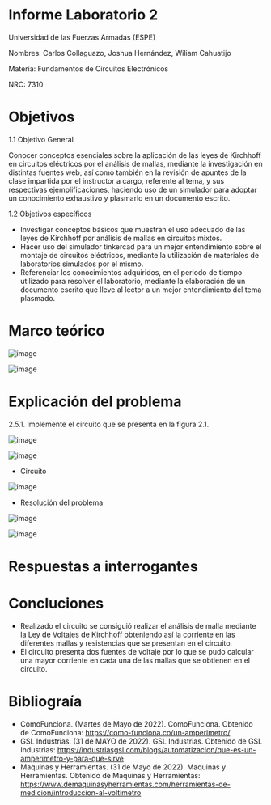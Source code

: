 # Informe Laboratorio 2
Universidad de las Fuerzas Armadas (ESPE)

Nombres: Carlos Collaguazo, Joshua Hernández, Wiliam Cahuatijo

Materia: Fundamentos de Circuitos Electrónicos

NRC: 7310
# Objetivos
1.1 Objetivo General

Conocer conceptos esenciales sobre la aplicación de las leyes de Kirchhoff en circuitos eléctricos por el análisis de mallas, mediante la investigación en distintas fuentes web, así como también en la revisión de apuntes de la clase impartida por el instructor a cargo, referente al tema, y sus respectivas ejemplificaciones, haciendo uso de un simulador para adoptar un conocimiento exhaustivo y plasmarlo en un documento escrito.

1.2 Objetivos específicos
* Investigar conceptos básicos que muestran el uso adecuado de las leyes de Kirchhoff por análisis de mallas en circuitos mixtos.
* Hacer uso del simulador tinkercad para un mejor entendimiento sobre el montaje de circuitos eléctricos, mediante la utilización de materiales de laboratorios simulados por el mismo.
* Referenciar los conocimientos adquiridos, en el periodo de tiempo utilizado para resolver el laboratorio, mediante la elaboración de un documento escrito que lleve al lector a un mejor entendimiento del tema plasmado.

# Marco teórico

![image](https://user-images.githubusercontent.com/105675868/171231239-5d2e3a58-6561-4ad4-82f3-1bdc6fddf94e.png)

![image](https://user-images.githubusercontent.com/105715717/171219657-4ba12897-b9fa-4ace-9294-8afde8b75a8c.png)

# Explicación del problema
2.5.1. Implemente el circuito que se presenta en la figura 2.1.

![image](https://user-images.githubusercontent.com/105715717/171218466-3592e76f-4c0a-44fb-ad22-391a1c09fef8.png)

![image](https://user-images.githubusercontent.com/105715717/171218703-126e83ac-96e0-4805-a639-e11ffb9e0a86.png)

* Circuito

![image](https://user-images.githubusercontent.com/105715717/171218782-98e325f7-bbf1-4b23-859e-d87e641e84d2.png)

* Resolución del problema

![image](https://user-images.githubusercontent.com/105715717/171218895-386c6685-40d1-406f-aa35-6cef96ddf80c.png)

![image](https://user-images.githubusercontent.com/105715717/171218918-c5d45c5a-01bf-4d14-9b15-88dee2f3965f.png)

# Respuestas a interrogantes

# Concluciones 

* Realizado el circuito se consiguió realizar el análisis de malla mediante la Ley de Voltajes de Kirchhoff obteniendo así la corriente en las diferentes mallas y resistencias que se presentan en el circuito. 
* El circuito presenta dos fuentes de voltaje por lo que se pudo calcular una mayor corriente en cada una de las mallas que se obtienen en el circuito.

# Bibliograía
* ComoFunciona. (Martes de Mayo de 2022). ComoFunciona. Obtenido de ComoFunciona: https://como-funciona.co/un-amperimetro/
* GSL Industrias. (31 de MAYO de 2022). GSL Industrias. Obtenido de GSL Industrias: https://industriasgsl.com/blogs/automatizacion/que-es-un-amperimetro-y-para-que-sirve
* Maquinas y Herramientas. (31 de Mayo de 2022). Maquinas y Herramientas. Obtenido de Maquinas y Herramientas: https://www.demaquinasyherramientas.com/herramientas-de-medicion/introduccion-al-voltimetro
